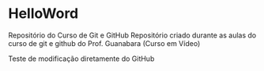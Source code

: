 # HelloWord
 Repositório do Curso de Git e GitHub
Repositório criado durante as aulas do curso de git e github do Prof. Guanabara (Curso em Vídeo)

Teste de modificação diretamente do GitHub
